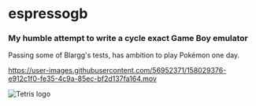 # espressogb

### My humble attempt to write a cycle exact Game Boy emulator

Passing some of Blargg's tests, has ambition to play Pokémon one day.

https://user-images.githubusercontent.com/56952371/158029376-e912c1f0-fe35-4c9a-85ec-bf2d137fa164.mov

![Tetris logo](https://i.imgur.com/VPSRPjO.png)